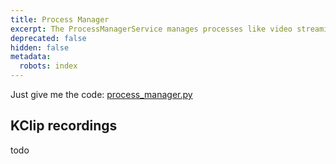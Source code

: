 ```yaml
---
title: Process Manager
excerpt: The ProcessManagerService manages processes like video streaming.
deprecated: false
hidden: false
metadata:
  robots: index
---
```

Just give me the code: [process\_manager.py](https://github.com/kscalelabs/kos/blob/master/kos-py/pykos/services/process_manager.py)

## KClip recordings

todo